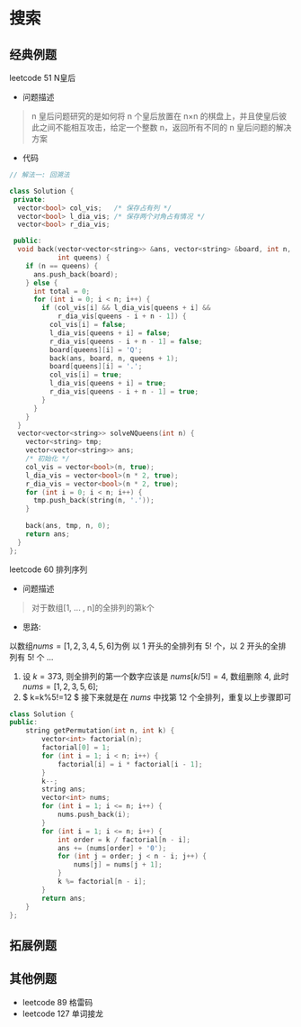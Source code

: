 # 搜索

## 经典例题

leetcode 51 N皇后

- 问题描述
> n 皇后问题研究的是如何将 n 个皇后放置在 n×n 的棋盘上，并且使皇后彼此之间不能相互攻击，给定一个整数 n，返回所有不同的 n 皇后问题的解决方案

- 代码
```c++
// 解法一: 回溯法

class Solution {
 private:
  vector<bool> col_vis;   /* 保存占有列 */
  vector<bool> l_dia_vis; /* 保存两个对角占有情况 */
  vector<bool> r_dia_vis;

 public:
  void back(vector<vector<string>> &ans, vector<string> &board, int n,
            int queens) {
    if (n == queens) {
      ans.push_back(board);
    } else {
      int total = 0;
      for (int i = 0; i < n; i++) {
        if (col_vis[i] && l_dia_vis[queens + i] &&
            r_dia_vis[queens - i + n - 1]) {
          col_vis[i] = false;
          l_dia_vis[queens + i] = false;
          r_dia_vis[queens - i + n - 1] = false;
          board[queens][i] = 'Q';
          back(ans, board, n, queens + 1);
          board[queens][i] = '.';
          col_vis[i] = true;
          l_dia_vis[queens + i] = true;
          r_dia_vis[queens - i + n - 1] = true;
        }
      }
    }
  }
  vector<vector<string>> solveNQueens(int n) {
    vector<string> tmp;
    vector<vector<string>> ans;
    /* 初始化 */
    col_vis = vector<bool>(n, true);
    l_dia_vis = vector<bool>(n * 2, true);
    r_dia_vis = vector<bool>(n * 2, true);
    for (int i = 0; i < n; i++) {
      tmp.push_back(string(n, '.'));
    }
    
    back(ans, tmp, n, 0);
    return ans;
  }
};

```

leetcode 60 排列序列
- 问题描述

> 对于数组[1, ... , n]的全排列的第k个

- 思路:


以数组$nums = [1, 2, 3, 4, 5, 6]$为例
以 1 开头的全排列有 $5!$ 个，以 2 开头的全排列有 $5!$ 个 ...

1. 设 $k = 373$, 则全排列的第一个数字应该是 $nums[ k / 5! ] = 4$, 数组删除 $4$, 此时 $nums = [1, 2, 3, 5, 6]$; 
2. $ k=k\%5!=12 $ 接下来就是在 $nums$ 中找第 12 个全排列，重复以上步骤即可


```c++
class Solution {
public:
    string getPermutation(int n, int k) {
        vector<int> factorial(n);
        factorial[0] = 1;
        for (int i = 1; i < n; i++) {
            factorial[i] = i * factorial[i - 1];
        }
        k--;
        string ans;
        vector<int> nums;
        for (int i = 1; i <= n; i++) {
            nums.push_back(i);
        }
        for (int i = 1; i <= n; i++) {
            int order = k / factorial[n - i];
            ans += (nums[order] + '0');
            for (int j = order; j < n - i; j++) {
                nums[j] = nums[j + 1];
            }
            k %= factorial[n - i];
        }
        return ans;
    }
};
```

## 拓展例题

## 其他例题

- leetcode 89 格雷码
- leetcode 127 单词接龙